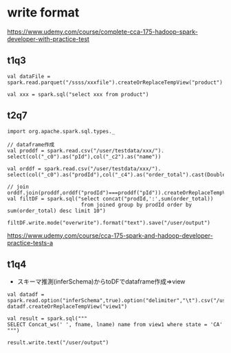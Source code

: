 # write format

https://www.udemy.com/course/complete-cca-175-hadoop-spark-developer-with-practice-test

## t1q3


```
val dataFile = spark.read.parquet("/ssss/xxxfile").createOrReplaceTempView("product")

val xxx = spark.sql("select xxx from product")
```

## t2q7


```
import org.apache.spark.sql.types._

// dataframe作成
val proddf = spark.read.csv("/user/testdata/xxx/").
select(col("_c0").as("pId"),col("_c2").as("name"))

val orddf = spark.read.csv("/user/testdata/xxx/").
select(col("_c0").as("prodId"),col("_c4").as("order_total").cast(DoubleType))

// join
orddf.join(proddf,orddf("prodId")===proddf("pId")).createOrReplaceTempView("joined")
val filtDF = spark.sql("select concat("prodId,':',sum(order_total)) 
                        from joined group by prodId order by sum(order_total) desc limit 10")

filtDF.write.mode("overwrite").format("text").save("/user/output")

```

https://www.udemy.com/course/cca-175-spark-and-hadoop-developer-practice-tests-a

## t1q4

- スキーマ推測(inferSchema)からtoDFでdataframe作成⇒view

```
val datadf = spark.read.option("inferSchema",true).option("delimiter","\t").csv("/user/testdata/Bt1q4.txt").toDF("fname","lname","state")
datadf.createOrReplaceTempView("view1")

val result = spark.sql("""
SELECT Concat_ws(' ', fname, lname) name from view1 where state = 'CA'
""")

result.write.text("/user/output")

```
